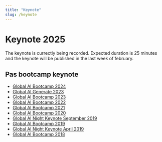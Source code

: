 ```yaml
---
title: "Keynote"
slug: /keynote
---
```

# Keynote 2025

The keynote is currectly being recorded. Expected duration is 25 minutes and the keynote will be published in the last week of february.








## Pas bootcamp keynote
- [Global AI Bootcamp 2024](https://www.youtube.com/watch?v=LtxzL9Vh9hE)
- [Global AI Generate 2023](https://www.youtube.com/watch?v=4HqZCR8N5rE)
- [Global AI Bootcamp 2023](https://www.youtube.com/watch?v=D7_RN5Gc-RE)
- [Global AI Bootcamp 2022](https://www.youtube.com/watch?v=C0MF9-hsPUQ)
- [Global AI Bootcamp 2021]()
- [Global AI Bootcamp 2020]()
- [Global AI Night Keynote September 2019](https://www.youtube.com/watch?v=tI2cFB6Du-w)
- [Global AI Bootcamp 2019](https://www.youtube.com/watch?v=31SUgJM9YUI)
- [Global AI Night Keynote April 2019](https://www.youtube.com/watch?v=yKZT6JUQD9s)
- [Global AI Bootcamp 2018](https://www.youtube.com/watch?v=BBONtM_GP_8)